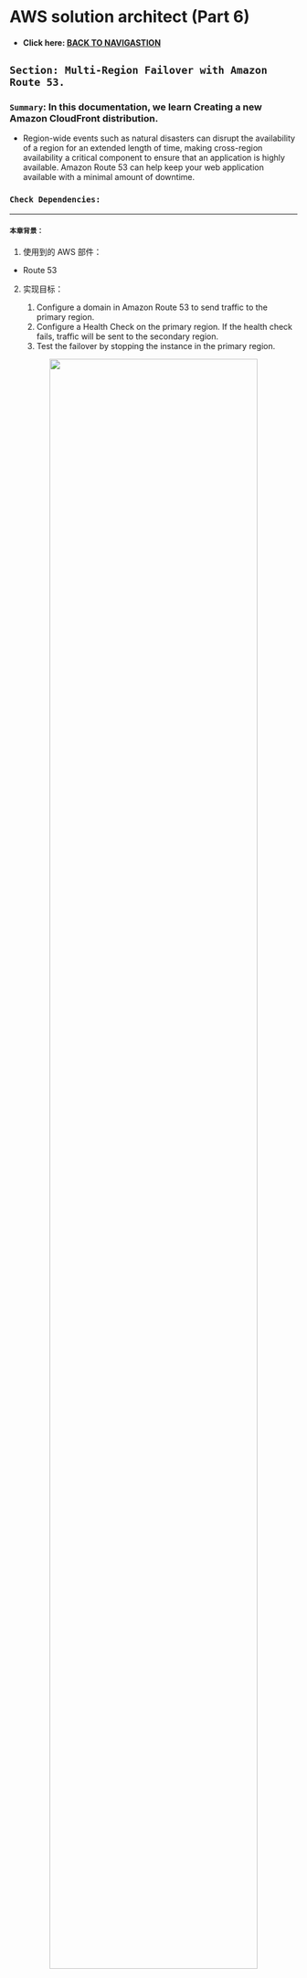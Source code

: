# AWS solution architect (Part 6)

- #### Click here: [BACK TO NAVIGASTION](https://github.com/DonghaoWu/AWS/blob/master/README.md)

## `Section: Multi-Region Failover with Amazon Route 53.`

### `Summary`: In this documentation, we learn Creating a new Amazon CloudFront distribution.

- Region-wide events such as natural disasters can disrupt the availability of a region for an extended length of time, making cross-region availability a critical component to ensure that an application is highly available. Amazon Route 53 can help keep your web application available with a minimal amount of downtime.

### `Check Dependencies:`

------------------------------------------------------------

#### `本章背景：`
1. 使用到的 AWS 部件：

- Route 53

2. 实现目标：

    1. Configure a domain in Amazon Route 53 to send traffic to the primary region.
    2. Configure a Health Check on the primary region. If the health check fails, traffic will be sent to the secondary region.
    3. Test the failover by stopping the instance in the primary region.

<p align="center">
    <img src="../assets/ap6-1.png" width=85%>
</p>

3. 学习目标：

    1. Use Route 53 to configure cross-region failover of a web application.
    2. Use Route 53 health checks to determine the health of a resource.

```diff
+ 这里需要强调的是 Route 53 是针对 Region 的区域停顿，LoadBalancer 针对的是 AZ。
```
------------------------------------------------------------

### <span id="6.0">`Brief Contents & codes position`</span>

- #### Click here: [BACK TO NAVIGASTION](https://github.com/DonghaoWu/AWS/blob/master/README.md)

- [6.1 Inspect Your Environment.](#6.1)
- [6.2 Configure a Health Check.](#6.2)
- [6.3 Configure your Domain in Route 53.](#6.3)
- [6.4 Check the DNS Resolution.](#6.4)
- [6.5 Test Your Failover.](#6.5)

------------------------------------------------------------

### <span id="6.1">`Step1: Inspect Your Environment.`</span>

- #### Click here: [BACK TO CONTENT](#6.0)

1. Create a bucket.
<p align="center">
    <img src="../assets/ap5-1.png" width=85%>
</p>

------------------------------------------------------------------------

<p align="center">
    <img src="../assets/ap5-2.png" width=85%>
</p>

------------------------------------------------------------------------
<p align="center">
    <img src="../assets/ap5-3.png" width=85%>
</p>

------------------------------------------------------------------------

2. Set up the bucket permissions.
<p align="center">
    <img src="../assets/ap5-4.png" width=85%>
</p>

------------------------------------------------------------------------
<p align="center">
    <img src="../assets/ap5-5.png" width=85%>
</p>

------------------------------------------------------------------------
<p align="center">
    <img src="../assets/ap5-6.png" width=85%>
</p>

------------------------------------------------------------------------

3. Upload an image file to the bucket.
<p align="center">
    <img src="../assets/ap5-7.png" width=85%>
</p>

------------------------------------------------------------------------
<p align="center">
    <img src="../assets/ap5-8.png" width=85%>
</p>

------------------------------------------------------------------------
<p align="center">
    <img src="../assets/ap5-9.png" width=85%>
</p>

------------------------------------------------------------------------
<p align="center">
    <img src="../assets/ap5-10.png" width=85%>
</p>

------------------------------------------------------------------------

4. Image info.
<p align="center">
    <img src="../assets/ap5-11.png" width=85%>
</p>

------------------------------------------------------------------------

#### `Comment:`
1. __`除了 bucket 需要设置 permission 之外，bucket 内上传的 file 也需要单独设置 permission.`__

### <span id="5.2">`Step2:  Create an Amazon CloudFront Web Distribution.`</span>

- #### Click here: [BACK TO CONTENT](#5.0)

1. Create contribution.
<p align="center">
    <img src="../assets/ap5-12.png" width=85%>
</p>

------------------------------------------------------------------------
<p align="center">
    <img src="../assets/ap5-13.png" width=85%>
</p>

------------------------------------------------------------------------

2. Select the origin domain name.
<p align="center">
    <img src="../assets/ap5-14.png" width=85%>
</p>

------------------------------------------------------------------------

3. Result.
<p align="center">
    <img src="../assets/ap5-15.png" width=85%>
</p>

------------------------------------------------------------------------

#### `Comment:`
1. 


### <span id="5.3">`Step3: Create a Link to Your Object.`</span>

- #### Click here: [BACK TO CONTENT](#5.0)

1. Create a html file.

```html
<html>

    <head>My CloudFront Test</head>

    <body>
        <p>My text content goes here.</p>
        <p>
            <img src="http://DOMAIN/OBJECT" alt="my test image" />
        </p>
    </body>

</html>
```

#### `Comment:`
1. Create a html file.

    1. Replace DOMAIN with your Amazon CloudFront Domain Name for your distribution. You should see this on the CloudFront Distributions page.

    2. Replace OBJECT with the name of the file that you uploaded to your Amazon S3 bucket

    3. Save the text file to your computer as myimage.html

    4. Now you get.

    ```html
    <html>

        <head>My CloudFront Test</head>

        <body>
            <p>My text content goes here.</p>
            <p>
                <img src="http://d2m6huy0e9fris.cloudfront.net/origin-robot-image.png" alt="my test image" />
            </p>
        </body>

    </html>
    ```

2. Open the web page you just created in a browser to ensure that you can see your content.

3. Result.
<p align="center">
    <img src="../assets/ap5-16.png" width=85%>
</p>

------------------------------------------------------------------------

### <span id="5.4">`Step4: Delete Your Amazon CloudFront Distribution.`</span>

- #### Click here: [BACK TO CONTENT](#5.0)

<p align="center">
    <img src="../assets/ap5-17.png" width=85%>
</p>

------------------------------------------------------------------------

#### `Comment:`
1. 

### <span id="5.5">`Step5: Delete Your Amazon S3 Bucket.`</span>

- #### Click here: [BACK TO CONTENT](#5.0)

<p align="center">
    <img src="../assets/ap5-18.png" width=85%>
</p>

------------------------------------------------------------------------

#### `Comment:`
1. 

--------------------------------------------------------------------

- #### Click here: [BACK TO CONTENT](#5.0)
- #### Click here: [BACK TO NAVIGASTION](https://github.com/DonghaoWu/AWS/blob/master/README.md)

--------------------------------------------------------------------